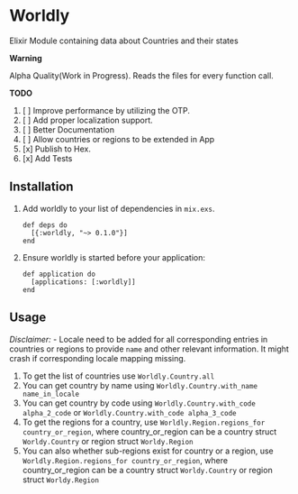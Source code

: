 # Worldly
Elixir Module containing data about Countries and their states

**Warning**

Alpha Quality(Work in Progress). Reads the files for every function call.

**TODO**

1. [ ] Improve performance by utilizing the OTP.
1. [ ] Add proper localization support.
1. [ ] Better Documentation
1. [ ] Allow countries or regions to be extended in App
1. [x] Publish to Hex.
1. [x] Add Tests

## Installation

  1. Add worldly to your list of dependencies in `mix.exs`.

         def deps do
           [{:worldly, "~> 0.1.0"}]
         end

  2. Ensure worldly is started before your application:

         def application do
           [applications: [:worldly]]
         end

## Usage

*Disclaimer:* - Locale need to be added for all corresponding entries in countries or regions to provide `name` and other relevant information. It might crash if corresponding locale mapping missing.

1. To get the list of countries use `Worldly.Country.all`
1. You can get country by name using `Worldly.Country.with_name name_in_locale`
1. You can get country by code using `Worldly.Country.with_code alpha_2_code` or `Worldly.Country.with_code alpha_3_code`
1. To get the regions for a country, use `Worldly.Region.regions_for country_or_region`, where country_or_region can be a country struct `Worldy.Country` or region struct `Worldy.Region`
1. You can also whether sub-regions exist for country or a region, use `Worldly.Region.regions_for country_or_region`, where country_or_region can be a country struct `Worldy.Country` or region struct `Worldy.Region`
